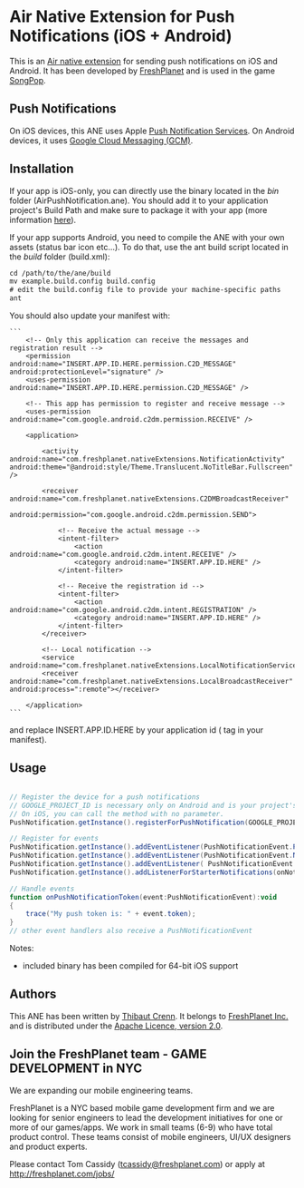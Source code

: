 Air Native Extension for Push Notifications (iOS + Android)
======================================

This is an [Air native extension](http://www.adobe.com/devnet/air/native-extensions-for-air.html) for sending push notifications on iOS and Android. It has been developed by [FreshPlanet](http://freshplanet.com) and is used in the game [SongPop](http://songpop.fm).


Push Notifications
---------

On iOS devices, this ANE uses Apple [Push Notification Services](https://developer.apple.com/library/ios/#documentation/NetworkingInternet/Conceptual/RemoteNotificationsPG/CommunicatingWIthAPS/CommunicatingWIthAPS.html). On Android devices, it uses [Google Cloud Messaging (GCM)](http://developer.android.com/guide/google/gcm/index.html).


Installation
---------

If your app is iOS-only, you can directly use the binary located in the *bin* folder (AirPushNotification.ane). You should add it to your application project's Build Path and make sure to package it with your app (more information [here](http://help.adobe.com/en_US/air/build/WS597e5dadb9cc1e0253f7d2fc1311b491071-8000.html)).

If your app supports Android, you need to compile the ANE with your own assets (status bar icon etc...). To do that, use the ant build script located in the *build* folder (build.xml):

```xml
cd /path/to/the/ane/build
mv example.build.config build.config
# edit the build.config file to provide your machine-specific paths
ant
```

You should also update your manifest with:

	```
		<!-- Only this application can receive the messages and registration result -->
		<permission android:name="INSERT.APP.ID.HERE.permission.C2D_MESSAGE" android:protectionLevel="signature" />
		<uses-permission android:name="INSERT.APP.ID.HERE.permission.C2D_MESSAGE" />
		
		<!-- This app has permission to register and receive message -->
		<uses-permission android:name="com.google.android.c2dm.permission.RECEIVE" />
		
		<application>

			<activity android:name="com.freshplanet.nativeExtensions.NotificationActivity" android:theme="@android:style/Theme.Translucent.NoTitleBar.Fullscreen" />
			
			<receiver android:name="com.freshplanet.nativeExtensions.C2DMBroadcastReceiver"
				android:permission="com.google.android.c2dm.permission.SEND">
				
				<!-- Receive the actual message -->
				<intent-filter>
					<action android:name="com.google.android.c2dm.intent.RECEIVE" />
					<category android:name="INSERT.APP.ID.HERE" />
				</intent-filter>
				
				<!-- Receive the registration id -->
				<intent-filter>
					<action android:name="com.google.android.c2dm.intent.REGISTRATION" />
					<category android:name="INSERT.APP.ID.HERE" />
				</intent-filter>
			</receiver>
			
			<!-- Local notification -->
			<service android:name="com.freshplanet.nativeExtensions.LocalNotificationService"/>
			<receiver android:name="com.freshplanet.nativeExtensions.LocalBroadcastReceiver" android:process=":remote"></receiver>

		</application>
	```

and replace INSERT.APP.ID.HERE by your application id (<id> tag in your manifest).


Usage
-----

```actionscript

// Register the device for a push notifications
// GOOGLE_PROJECT_ID is necessary only on Android and is your project's ID on GCM.
// On iOS, you can call the method with no parameter.
PushNotification.getInstance().registerForPushNotification(GOOGLE_PROJECT_ID);

// Register for events
PushNotification.getInstance().addEventListener(PushNotificationEvent.PERMISSION_GIVEN_WITH_TOKEN_EVENT, onPushNotificationToken);
PushNotification.getInstance().addEventListener(PushNotificationEvent.NOTIFICATION_RECEIVED_WHEN_IN_FOREGROUND_EVENT, onNotificationReceivedInForeground);
PushNotification.getInstance().addEventListener( PushNotificationEvent.APP_BROUGHT_TO_FOREGROUND_FROM_NOTIFICATION_EVENT, onNotificationReceivedInBackground);
PushNotification.getInstance().addListenerForStarterNotifications(onNotificationReceivedStartingTheApp);

// Handle events
function onPushNotificationToken(event:PushNotificationEvent):void
{
	trace("My push token is: " + event.token);
}
// other event handlers also receive a PushNotificationEvent

```

Notes:
* included binary has been compiled for 64-bit iOS support

Authors
------

This ANE has been written by [Thibaut Crenn](https://github.com/titi-us). It belongs to [FreshPlanet Inc.](http://freshplanet.com) and is distributed under the [Apache Licence, version 2.0](http://www.apache.org/licenses/LICENSE-2.0).


Join the FreshPlanet team - GAME DEVELOPMENT in NYC
------

We are expanding our mobile engineering teams.

FreshPlanet is a NYC based mobile game development firm and we are looking for senior engineers to lead the development initiatives for one or more of our games/apps. We work in small teams (6-9) who have total product control.  These teams consist of mobile engineers, UI/UX designers and product experts.


Please contact Tom Cassidy (tcassidy@freshplanet.com) or apply at http://freshplanet.com/jobs/
